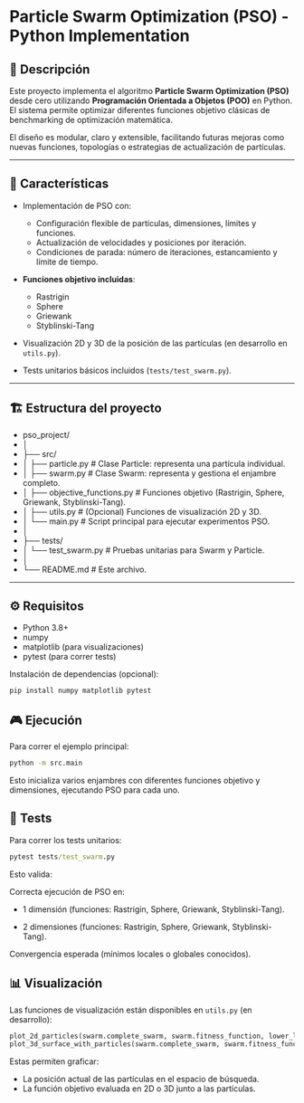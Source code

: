# Particle Swarm Optimization (PSO) - Python Implementation

## 📌 Descripción

Este proyecto implementa el algoritmo **Particle Swarm Optimization (PSO)** desde cero utilizando **Programación Orientada a Objetos (POO)** en Python.  
El sistema permite optimizar diferentes funciones objetivo clásicas de benchmarking de optimización matemática.

El diseño es modular, claro y extensible, facilitando futuras mejoras como nuevas funciones, topologías o estrategias de actualización de partículas.

---

## 🚀 Características

- Implementación de PSO con:
  - Configuración flexible de partículas, dimensiones, límites y funciones.
  - Actualización de velocidades y posiciones por iteración.
  - Condiciones de parada: número de iteraciones, estancamiento y límite de tiempo.

- **Funciones objetivo incluidas**:
  - Rastrigin
  - Sphere
  - Griewank
  - Styblinski-Tang

- Visualización 2D y 3D de la posición de las partículas (en desarrollo en `utils.py`).

- Tests unitarios básicos incluidos (`tests/test_swarm.py`).

---

## 🏗️ Estructura del proyecto

- pso_project/
- │
- ├── src/
- │ ├── particle.py # Clase Particle: representa una partícula individual.
- │ ├── swarm.py # Clase Swarm: representa y gestiona el enjambre completo.
- │ ├── objective_functions.py # Funciones objetivo (Rastrigin, Sphere, Griewank, Styblinski-Tang).
- │ ├── utils.py # (Opcional) Funciones de visualización 2D y 3D.
- │ └── main.py # Script principal para ejecutar experimentos PSO.
- │
- ├── tests/
- │ └── test_swarm.py # Pruebas unitarias para Swarm y Particle.
- │
- └── README.md # Este archivo.

---

## ⚙️ Requisitos

- Python 3.8+
- numpy
- matplotlib (para visualizaciones)
- pytest (para correr tests)

Instalación de dependencias (opcional):

```bash
pip install numpy matplotlib pytest
```

## 🎮 Ejecución

Para correr el ejemplo principal:

```bash
python -m src.main
```

Esto inicializa varios enjambres con diferentes funciones objetivo y dimensiones, ejecutando PSO para cada uno.

## 🧪 Tests
Para correr los tests unitarios:
```cmd
pytest tests/test_swarm.py
```
Esto valida:

Correcta ejecución de PSO en:

- 1 dimensión (funciones: Rastrigin, Sphere, Griewank, Styblinski-Tang).

- 2 dimensiones (funciones: Rastrigin, Sphere, Griewank, Styblinski-Tang).

Convergencia esperada (mínimos locales o globales conocidos).

## 📊 Visualización

Las funciones de visualización están disponibles en `utils.py` (en desarrollo):

```python
plot_2d_particles(swarm.complete_swarm, swarm.fitness_function, lower_limit, upper_limit)
plot_3d_surface_with_particles(swarm.complete_swarm, swarm.fitness_function, lower_limit, upper_limit)
```
Estas permiten graficar:

- La posición actual de las partículas en el espacio de búsqueda.
- La función objetivo evaluada en 2D o 3D junto a las partículas.
